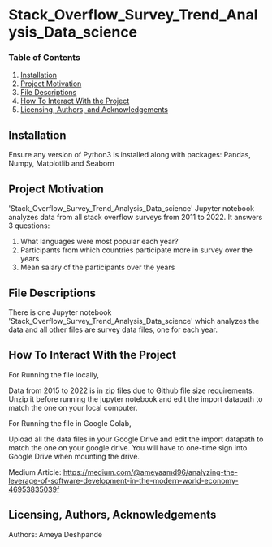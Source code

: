 # Stack_Overflow_Survey_Trend_Analysis_Data_science

### Table of Contents

1. [Installation](#installation)
2. [Project Motivation](#motivation)
3. [File Descriptions](#files)
4. [How To Interact With the Project](#project)
5. [Licensing, Authors, and Acknowledgements](#licensing)


## Installation <a name="installation"></a>

Ensure any version of Python3 is installed along with packages: Pandas, Numpy, Matplotlib and Seaborn

## Project Motivation<a name="motivation"></a>

'Stack_Overflow_Survey_Trend_Analysis_Data_science' Jupyter notebook analyzes data from all stack overflow surveys from 2011 to 2022. It answers 3 questions:

1. What languages were most popular each year?
2. Participants from which countries participate more in survey over the years
3. Mean salary of the participants over the years

## File Descriptions <a name="files"></a>

There is one Jupyter notebook 'Stack_Overflow_Survey_Trend_Analysis_Data_science' which analyzes the data and all other files are survey data files, one for each year.

## How To Interact With the Project<a name="project"></a>

For Running the file locally,

Data from 2015 to 2022 is in zip files due to Github file size requirements. Unzip it before running the jupyter notebook and edit the import datapath to match the one on your local computer.

For Running the file in Google Colab,

Upload all the data files in your Google Drive and edit the import datapath to match the one on your google drive. You will have to one-time sign into Google Drive when mounting the drive.

Medium Article: https://medium.com/@ameyaamd96/analyzing-the-leverage-of-software-development-in-the-modern-world-economy-46953835039f

## Licensing, Authors, Acknowledgements<a name="licensing"></a>

Authors: Ameya Deshpande
